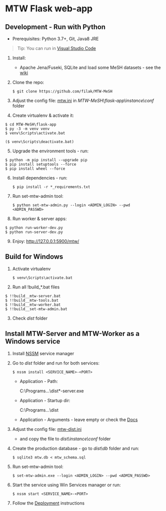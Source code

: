 # MTW Flask web-app

## Development - Run with Python
- Prerequisites: Python 3.7+, Git, Java8 JRE

> Tip: You can run in [Visual Studio Code](https://code.visualstudio.com/docs/python/python-tutorial)

1. Install: 

    - Apache Jena/Fuseki, SQLite and load some MeSH datasets - see the [wiki](https://github.com/filak/MTW-MeSH/wiki)

2. Clone the repo: 

       $ git clone https://github.com/filak/MTW-MeSH

3. Adjust the config file: [mtw.ini](https://github.com/filak/MTW-MeSH/blob/master/flask-app/instance/conf/mtw.ini) in *MTW-MeSH\\flask-app\\instance\\conf* folder 

4. Create virtualenv &amp; activate it:
```
$ cd MTW-MeSH\flask-app
$ py -3 -m venv venv
$ venv\Scripts\activate.bat

($ venv\Scripts\deactivate.bat)
```

5. Upgrade the environment tools - run:
```
$ python -m pip install --upgrade pip
$ pip install setuptools --force
$ pip install wheel --force
```
6. Install dependencies - run:

       $ pip install -r *_requirements.txt

7. Run set-mtw-admin tool: 

       $ python set-mtw-admin.py --login <ADMIN_LOGIN> --pwd <ADMIN_PASSWD>

8. Run worker &amp; server apps: 
```
$ python run-worker-dev.py
$ python run-server-dev.py
```
9. Enjoy:   http://127.0.0.1:5900/mtw/

## Build for Windows

1. Activate virtualenv

       $ venv\Scripts\activate.bat

2. Run all !build_*.bat files
```
$ !!build__mtw-server.bat
$ !!build__mtw-tools.bat
$ !!build__mtw-worker.bat
$ !!build__set-mtw-admin.bat
```
3. Check *dist* folder

## Install MTW-Server and MTW-Worker as a Windows service

1. Install [NSSM](https://nssm.cc) service manager

2. Go to *dist* folder and run for both services:

       $ nssm install <SERVICE_NAME>-<PORT>

    - Application - Path:

      C:\Programs\...\dist\*-server.exe

    - Application - Startup dir:

      C:\Programs\...\dist   

    - Application - Arguments - leave empty or check the [Docs](https://github.com/filak/MTW-MeSH/wiki/Installation-on-Windows#install-mtw-server)

3. Adjust the config file: [mtw-dist.ini](https://github.com/filak/MTW-MeSH/blob/master/flask-app/dist/instance/conf/mtw-dist.ini)

    - and copy the file to *dist\\instance\\conf* folder

4. Create the production database - go to *dist\\db* folder and run: 

       $ sqlite3 mtw.db < mtw_schema.sql

5. Run set-mtw-admin tool: 

       $ set-mtw-admin.exe --login <ADMIN_LOGIN> --pwd <ADMIN_PASSWD>     

6. Start the service using Win Services manager or run:

       $ nssm start <SERVICE_NAME>-<PORT>

7. Follow the [Deployment](https://github.com/filak/MTW-MeSH/wiki#deployment) instructions   

